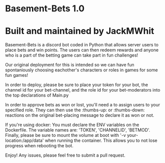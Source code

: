 # Basement-Bets 1.0
# Built and maintained by JackMWhit

Basement-Bets is a discord bot coded in Python that allows server users to place bets and win points. The users can then redeem rewards and anyone who is a part of the betting game can take part in fun challenges!

Our original deployment for this is intended so we can have fun spontaniously choosing eachother's characters or roles in games for some fun games!

In order to deploy, please be sure to place your token for your bot, the channel id for your bet-channel, and the role id for your bet-moderators into the top declarations of Main.py

In order to approve bets as won or lost, you'll need a to assign users to your specified role. They can then use the :thumbs-up: or :thumbs-down: reactions on the original bet-placing message to declare it as won or not.


If you're using docker:
You must declare the ENV variables on the Dockerfile. The variable names are: 'TOKEN', 'CHANNELID', 'BETMOD'.
Finally, please be sure to mount the volume at boot with '-v your-location:/app/data' when running the container. This allows you to not lose progress when rebooting the bot.

Enjoy! Any issues, please feel free to submit a pull request.
